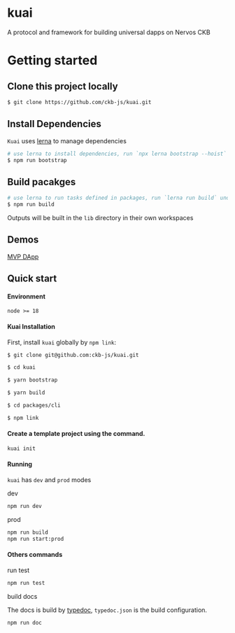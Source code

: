 # kuai

A protocol and framework for building universal dapps on Nervos CKB

# Getting started

## Clone this project locally

```sh
$ git clone https://github.com/ckb-js/kuai.git
```

## Install Dependencies

`Kuai` uses [lerna](https://lerna.js.org/) to manage dependencies

```sh
# use lerna to install dependencies, run `npx lerna bootstrap --hoist` under the hood
$ npm run bootstrap
```

## Build pacakges

```sh
# use lerna to run tasks defined in packages, run `lerna run build` under the hood
$ npm run build
```

Outputs will be built in the `lib` directory in their own workspaces

## Demos

[MVP DApp](./packages/samples/mvp-dapp)

## Quick start

#### Environment

    node >= 18

#### Kuai Installation

First, install `kuai` globally by `npm link`:

```bash
$ git clone git@github.com:ckb-js/kuai.git

$ cd kuai

$ yarn bootstrap

$ yarn build

$ cd packages/cli

$ npm link
```

#### Create a template project using the command.

```bash
kuai init
```

#### Running

`kuai` has `dev` and `prod` modes

dev

```bash
npm run dev
```

prod

```bash
npm run build
npm run start:prod
```

#### Others commands

run test

```bash
npm run test
```

build docs

The docs is build by [typedoc](https://typedoc.org/), `typedoc.json` is the build configuration.

```bash
npm run doc
```
